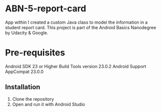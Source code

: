 # ABN-5-report-card

App within I created a custom Java class to model the information in a student report card. This project is part of the Android Basics Nanodegree by Udacity & Google.

# Pre-requisites

Android SDK 23 or Higher Build Tools version 23.0.2 Android Support AppCompat 23.0.0

## Installation

1. Clone the repository
1. Open and run it with Android Studio
